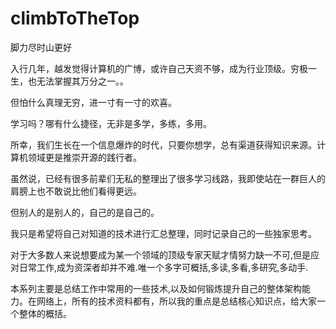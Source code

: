 # climbToTheTop

脚力尽时山更好

入行几年，越发觉得计算机的广博，或许自己天资不够，成为行业顶级。穷极一生，也无法掌握其万分之一。。

但怕什么真理无穷，进一寸有一寸的欢喜。

学习吗？哪有什么捷径，无非是多学，多练，多用。

所幸，我们生长在一个信息爆炸的时代，只要你想学，总有渠道获得知识来源。计算机领域更是推崇开源的践行者。

虽然说，已经有很多前辈们无私的整理出了很多学习线路，我即使站在一群巨人的肩膀上也不敢说比他们看得更远。

但别人的是别人的，自己的是自己的。

我只是希望将自己对知道的技术进行汇总整理，同时记录自己的一些独家思考。

对于大多数人来说想要成为某一个领域的顶级专家天赋才情努力缺一不可,但是应对日常工作,成为资深者却并不难.唯一个多字可概括,多读,多看,多研究,多动手.

本系列主要是总结工作中常用的一些技术,以及如何锻炼提升自己的整体架构能力。在网络上，所有的技术资料都有，所以我的重点是总结核心知识点，给大家一个整体的概括。


